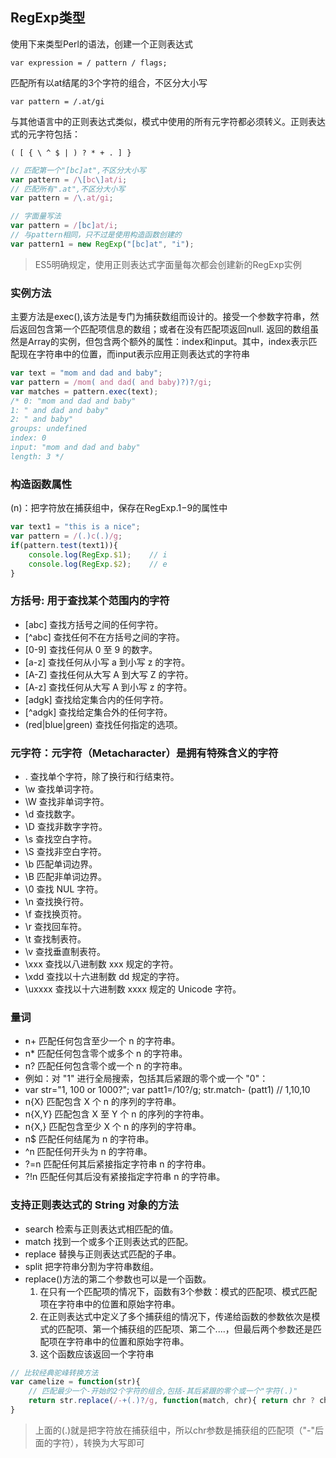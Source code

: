 ## RegExp类型
使用下来类型Perl的语法，创建一个正则表达式

`var expression = / pattern / flags;`

匹配所有以at结尾的3个字符的组合，不区分大小写

`var pattern = /.at/gi`

与其他语言中的正则表达式类似，模式中使用的所有元字符都必须转义。正则表达式的元字符包括：

`( [ { \ ^ $ | ) ? * + . ] }`
```js
// 匹配第一个"[bc]at",不区分大小写
var pattern = /\[bc\]at/i;
// 匹配所有".at",不区分大小写
var pattern = /\.at/gi;
```

```js
// 字面量写法
var pattern = /[bc]at/i;
// 与pattern相同，只不过是使用构造函数创建的
var pattern1 = new RegExp("[bc]at", "i");
```

> ES5明确规定，使用正则表达式字面量每次都会创建新的RegExp实例

### 实例方法
主要方法是exec(),该方法是专门为捕获数组而设计的。接受一个参数字符串，然后返回包含第一个匹配项信息的数组；或者在没有匹配项返回null.
返回的数组虽然是Array的实例，但包含两个额外的属性：index和input。其中，index表示匹配现在字符串中的位置，而input表示应用正则表达式的字符串

```js
var text = "mom and dad and baby";
var pattern = /mom( and dad( and baby)?)?/gi;
var matches = pattern.exec(text);
/* 0: "mom and dad and baby"
1: " and dad and baby"
2: " and baby"
groups: undefined
index: 0
input: "mom and dad and baby"
length: 3 */
```
### 构造函数属性
(n)：把字符放在捕获组中，保存在RegExp.$1-$9的属性中

```js
var text1 = "this is a nice";
var pattern = /(.)c(.)/g;
if(pattern.test(text1)){
    console.log(RegExp.$1);    // i
    console.log(RegExp.$2);    // e
}
```

### 方括号: 用于查找某个范围内的字符
- [abc]	查找方括号之间的任何字符。
- [^abc]	查找任何不在方括号之间的字符。
- [0-9]	查找任何从 0 至 9 的数字。
- [a-z]	查找任何从小写 a 到小写 z 的字符。
- [A-Z]	查找任何从大写 A 到大写 Z 的字符。
- [A-z]	查找任何从大写 A 到小写 z 的字符。
- [adgk]	查找给定集合内的任何字符。
- [^adgk]	查找给定集合外的任何字符。
- (red|blue|green)	查找任何指定的选项。

### 元字符：元字符（Metacharacter）是拥有特殊含义的字符
- .	查找单个字符，除了换行和行结束符。
- \w	查找单词字符。
- \W	查找非单词字符。
- \d	查找数字。
- \D	查找非数字字符。
- \s	查找空白字符。
- \S	查找非空白字符。
- \b	匹配单词边界。
- \B	匹配非单词边界。
- \0	查找 NUL 字符。
- \n	查找换行符。
- \f	查找换页符。
- \r	查找回车符。
- \t	查找制表符。
- \v	查找垂直制表符。
- \xxx	查找以八进制数 xxx 规定的字符。
- \xdd	查找以十六进制数 dd 规定的字符。
- \uxxxx	查找以十六进制数 xxxx 规定的 Unicode 字符。

### 量词
- n+	匹配任何包含至少一个 n 的字符串。
- n*	匹配任何包含零个或多个 n 的字符串。
- n?	匹配任何包含零个或一个 n 的字符串。
- 例如：对 "1" 进行全局搜索，包括其后紧跟的零个或一个 "0"：
- var str="1, 100 or 1000?"; var patt1=/10?/g; str.match- (patt1) // 1,10,10
- n{X}	匹配包含 X 个 n 的序列的字符串。
- n{X,Y}	匹配包含 X 至 Y 个 n 的序列的字符串。
- n{X,}	匹配包含至少 X 个 n 的序列的字符串。
- n$	匹配任何结尾为 n 的字符串。
- ^n	匹配任何开头为 n 的字符串。
- ?=n	匹配任何其后紧接指定字符串 n 的字符串。
- ?!n	匹配任何其后没有紧接指定字符串 n 的字符串。

### 支持正则表达式的 String 对象的方法
- search	检索与正则表达式相匹配的值。
- match	找到一个或多个正则表达式的匹配。
- replace	替换与正则表达式匹配的子串。
- split	把字符串分割为字符串数组。
- replace()方法的第二个参数也可以是一个函数。
    1. 在只有一个匹配项的情况下，函数有3个参数：模式的匹配项、模式匹配项在字符串中的位置和原始字符串。
    2. 在正则表达式中定义了多个捕获组的情况下，传递给函数的参数依次是模式的匹配项、第一个捕获组的匹配项、第二个....，但最后两个参数还是匹配项在字符串中的位置和原始字符串。
    3. 这个函数应该返回一个字符串
```js
// 比较经典驼峰转换方法
var camelize = function(str){ 
    // 匹配最少一个-开始的2个字符的组合,包括-其后紧跟的零个或一个"字符(.)"
    return str.replace(/-+(.)?/g, function(match, chr){ return chr ? chr.toUpperCase() : '' });
}
```
> 上面的(.)就是把字符放在捕获组中，所以chr参数是捕获组的匹配项（"-"后面的字符），转换为大写即可